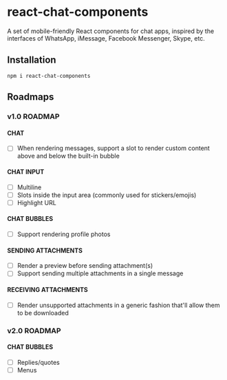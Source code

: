 # react-chat-components

A set of mobile-friendly React components for chat apps, inspired by the interfaces of WhatsApp, iMessage, Facebook Messenger, Skype, etc.

## Installation

`npm i react-chat-components`

## Roadmaps

### v1.0 ROADMAP

#### CHAT

- [ ] When rendering messages, support a slot to render custom content above and below the built-in bubble

#### CHAT INPUT

- [ ] Multiline
- [ ] Slots inside the input area (commonly used for stickers/emojis)
- [ ] Highlight URL

#### CHAT BUBBLES

- [ ] Support rendering profile photos

#### SENDING ATTACHMENTS

- [ ] Render a preview before sending attachment(s)
- [ ] Support sending multiple attachments in a single message

#### RECEIVING ATTACHMENTS

- [ ] Render unsupported attachments in a generic fashion that'll allow them to be downloaded

### v2.0 ROADMAP

#### CHAT BUBBLES

- [ ] Replies/quotes
- [ ] Menus

